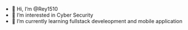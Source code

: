 - 👋 Hi, I’m @Rey1510
- 👀 I’m interested in Cyber Security
- 🌱 I’m currently learning fullstack develeopment and mobile application
